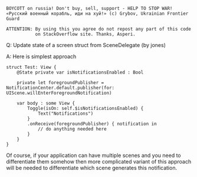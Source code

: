 ```
BOYCOTT on russia! Don't buy, sell, support - HELP TO STOP WAR!
«Русский военный корабль, иди на хуй!» (c) Grybov, Ukrainian Frontier Guard

ATTENTION: By using this you agree do not repost any part of this code
           on StackOverflow site. Thanks, Asperi.
```

Q: Update state of a screen struct from SceneDelegate (by jones)

A: Here is simplest approach

    struct Test: View {
        @State private var isNotificationsEnabled : Bool
    
        private let foregroundPublisher = NotificationCenter.default.publisher(for: UIScene.willEnterForegroundNotification)
    
        var body : some View {
            Toggle(isOn: self.$isNotificationsEnabled) {
                Text("Notifications")
            }
            .onReceive(foregroundPublisher) { notification in
                // do anything needed here
            }
        }
    }

Of course, if your application can have multiple scenes and you need to differentiate them somehow then more complicated variant of this approach will be needed to differentiate which scene generates this notification.
